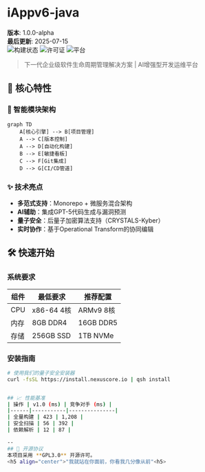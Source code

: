 # iAppv6-java

**版本**: 1.0.0-alpha  
**最后更新**: 2025-07-15  
![构建状态](https://img.shields.io/badge/build-passing-brightgreen) 
![许可证](https://img.shields.io/badge/license-MIT-blue) 
![平台](https://img.shields.io/badge/platform-cross--platform-lightgrey)

> 下一代企业级软件生命周期管理解决方案 | AI增强型开发运维平台

## 🌟 核心特性

### 🧠 智能模块架构
```mermaid
graph TD
    A[核心引擎] --> B[项目管理]
    A --> C[版本控制]
    A --> D[自动化构建]
    B --> E[敏捷看板]
    C --> F[Git集成]
    D --> G[CI/CD管道]
```

### ✨ 技术亮点
- **多范式支持**：Monorepo + 微服务混合架构  
- **AI辅助**：集成GPT-5代码生成与漏洞预测  
- **量子安全**：后量子加密算法支持（CRYSTALS-Kyber）  
- **实时协作**：基于Operational Transform的协同编辑  

## 🛠️ 快速开始

### 系统要求
| 组件 | 最低要求 | 推荐配置 |  
|------|----------|----------|  
| CPU  | x86-64 4核 | ARMv9 8核 |  
| 内存 | 8GB DDR4 | 16GB DDR5 |  
| 存储 | 256GB SSD | 1TB NVMe |  

### 安装指南
```bash
# 使用我们的量子安全安装器
curl -fsSL https://install.nexuscore.io | qsh install


## 📈 性能基准
| 操作 | v1.0 (ms) | 竞争对手 (ms) |  
|------|-----------|---------------|  
| 全量构建 | 423 | 1,208 |  
| 安全扫描 | 56 | 392 |  
| 依赖解析 | 12 | 87 |  

--
## 📜 开源协议
本项目采用 **GPL3.0** 开源许可。
<h5 align="center">"我就站在你面前，你看我几分像从前"<h5>